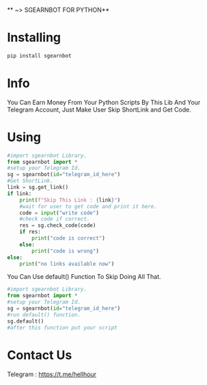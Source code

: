 ** ~> SGEARNBOT FOR PYTHON**

# Installing

```bash
pip install sgearnbot
```

# Info

You Can Earn Money From Your Python Scripts By This Lib And Your Telegram Account, Just Make User Skip ShortLink and Get Code.

# Using

```python
#import sgearnbot Library.
from sgearnbot import *
#setup your Telegram Id.
sg = sgearnbot(id="telegram_id_here")
#Get ShortLink.
link = sg.get_link()
if link:
    print(f"Skip This Link : {link}")
    #wait for user to get code and print it here.
    code = input("write code")
    #check code if correct.
    res = sg.check_code(code)
    if res:
        print("code is correct")
    else:
        print("code is wrong")
else:
    print("no links available now")
```

You Can Use default() Function To Skip Doing All That.

```python
#import sgearnbot Library.
from sgearnbot import *
#setup your Telegram Id.
sg = sgearnbot(id="telegram_id_here")
#run default() function.
sg.default()
#after this function put your script
```

# Contact Us

Telegram : https://t.me/hellhour
